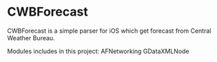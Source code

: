 CWBForecast
===========

CWBForecast is a simple parser for iOS which get forecast from Central Weather Bureau.

Modules includes in this project:
AFNetworking
GDataXMLNode
